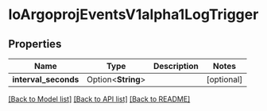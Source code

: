 # IoArgoprojEventsV1alpha1LogTrigger

## Properties

Name | Type | Description | Notes
------------ | ------------- | ------------- | -------------
**interval_seconds** | Option<**String**> |  | [optional]

[[Back to Model list]](../README.md#documentation-for-models) [[Back to API list]](../README.md#documentation-for-api-endpoints) [[Back to README]](../README.md)


